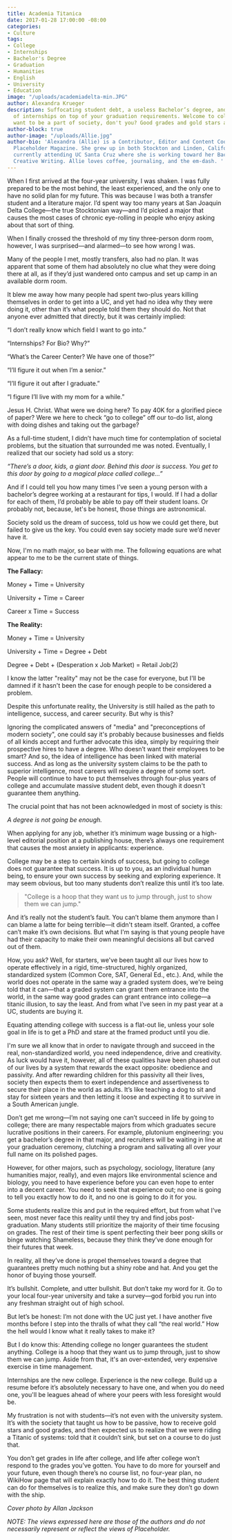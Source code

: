 ```yaml
---
title: Academia Titanica
date: 2017-01-28 17:00:00 -08:00
categories:
- Culture
tags:
- College
- Internships
- Bachelor's Degree
- Graduation
- Humanities
- English
- University
- Education
image: "/uploads/academiadelta-min.JPG"
author: Alexandra Krueger
description: Suffocating student debt, a useless Bachelor’s degree, and the necessity
  of internships on top of your graduation requirements. Welcome to college. You do
  want to be a part of society, don't you? Good grades and gold stars are a must.
author-block: true
author-image: "/uploads/Allie.jpg"
author-bio: 'Alexandra (Allie) is a Contributor, Editor and Content Coordinator for
  Placeholder Magazine. She grew up in both Stockton and Linden, California, and is
  currently attending UC Santa Cruz where she is working toward her Bachelor''s in
  Creative Writing. Allie loves coffee, journaling, and the em-dash. '
---
```


When I first arrived at the four-year university, I was shaken. I was fully prepared to be the most behind, the least experienced, and the only one to have no solid plan for my future. This was because I was both a transfer student and a literature major. I’d spent way too many years at San Joaquin Delta College—the true Stocktonian way—and I’d picked a major that causes the most cases of chronic eye-rolling in people who enjoy asking about that sort of thing.

When I finally crossed the threshold of my tiny three-person dorm room, however, I was surprised—and alarmed—to see how wrong I was.

Many of the people I met, mostly transfers, also had no plan. It was apparent that some of them had absolutely no clue what they were doing there at all, as if they’d just wandered onto campus and set up camp in an available dorm room.

It blew me away how many people had spent two-plus years killing themselves in order to get into a UC, and yet had no idea why they were doing it, other than it’s what people told them they should do. Not that anyone ever admitted that directly, but it was certainly implied:

“I don’t really know which field I want to go into.”

“Internships? For Bio? Why?”

“What’s the Career Center? We have one of those?”

“I’ll figure it out when I’m a senior.”

“I’ll figure it out after I graduate.”

“I figure I’ll live with my mom for a while.”

Jesus H. Christ. What were we doing here? To pay 40K for a glorified piece of paper? Were we here to check “go to college” off our to-do list, along with doing dishes and taking out the garbage?

As a full-time student, I didn’t have much time for contemplation of societal problems, but the situation that surrounded me was noted. Eventually, I realized that our society had sold us a story:

*“There’s a door, kids, a giant door. Behind this door is success. You get to this door by going to a magical place called college…”*

And if I could tell you how many times I’ve seen a young person with a bachelor’s  degree working at a restaurant for tips, I would. If I had a dollar for each of them, I’d probably be able to pay off their student loans. Or probably not, because, let's be honest, those things are astronomical.

Society sold us the dream of success, told us how we could get there, but failed to give us the key. You could even say society made sure we’d never have it.

Now, I'm no math major, so bear with me. The following equations are what appear to me to be the current state of things.

**The Fallacy:**

Money \+ Time = University

University \+ Time = Career

Career x Time = Success

**The Reality:**

Money + Time = University

University + Time = Degree + Debt

Degree + Debt + (Desperation x Job Market) = Retail Job(2)

I know the latter "reality" may not be the case for everyone, but I'll be damned if it hasn't been the case for enough people to be considered a problem.

Despite this unfortunate reality, the University is still hailed as the path to intelligence, success, and career security. But why is this?

Ignoring the complicated answers of "media" and "preconceptions of modern society", one could say it's probably because businesses and fields of all kinds accept and further advocate this idea, simply by requiring their prospective hires to have a degree. Who doesn’t want their employees to be smart? And so, the idea of intelligence has been linked with material success. And as long as the university system claims to be the path to superior intelligence, most careers will require a degree of some sort. People will continue to have to put themselves through four-plus years of college and accumulate massive student debt, even though it doesn't guarantee them anything.

The crucial point that has not been acknowledged in most of society is this:

*A degree is not going be enough.*

When applying for any job, whether it’s minimum wage bussing or a high-level editorial position at a publishing house, there’s always one requirement that causes the most anxiety in applicants: experience.

College may be a step to certain kinds of success, but going to college does not guarantee that success. It is up to you, as an individual human being, to ensure your own success by seeking and exploring experience. It may seem obvious, but too many students don’t realize this until it’s too late.

>"College is a hoop that they want us to jump through, just to show them we can jump."

And it’s really not the student’s fault. You can’t blame them anymore than I can blame a latte for being terrible—it didn't steam itself. Granted, a coffee can’t make it’s own decisions. But what I'm saying is that young people have had their capacity to make their own meaningful decisions all but carved out of them.

How, you ask? Well, for starters, we've been taught all our lives how to operate effectively in a rigid, time-structured, highly organized, standardized system (Common Core, SAT, General Ed., etc.). And, while the world does not operate in the same way a graded system does, we're being told that it can—that a graded system can grant them entrance into the world, in the same way good grades can grant entrance into college—a titanic illusion, to say the least. And from what I’ve seen in my past year at a UC, students are buying it.

Equating attending college with success is a flat-out lie, unless your sole goal in life is to get a PhD and stare at the framed product until you die.

I'm sure we all know that in order to navigate through and succeed in the real, non-standardized world, you need independence, drive and creativity. As luck would have it, however, all of these qualities have been phased out of our lives by a system that rewards the exact opposite: obedience and passivity. And after rewarding children for this passivity all their lives, society then expects them to exert independence and assertiveness to secure their place in the world as adults. It’s like teaching a dog to sit and stay for sixteen years and then letting it loose and expecting it to survive in a South American jungle.

Don’t get me wrong—I’m not saying one can’t succeed in life by going to college; there are many respectable majors from which graduates secure lucrative positions in their careers. For example, plutonium engineering: you get a bachelor’s degree in that major, and recruiters will be waiting in line at your graduation ceremony, clutching a program and salivating all over your full name on its polished pages.

However, for other majors, such as psychology, sociology, literature (any humanities major, really), and even majors like environmental science and biology, you need to have experience before you can even hope to enter into a decent career. You need to seek that experience out; no one is going to tell you exactly how to do it, and no one is going to do it for you.

Some students realize this and put in the required effort, but from what I’ve seen, most never face this reality until they try and find jobs post-graduation. Many students still prioritize the majority of their time focusing on grades. The rest of their time is spent perfecting their beer pong skills or binge watching Shameless, because they think they’ve done enough for their futures that week.

In reality, all they’ve done is propel themselves toward a degree that guarantees pretty much nothing but a shiny robe and hat. And you get the honor of buying those yourself.

It’s bullshit. Complete, and utter bullshit. But don’t take my word for it. Go to your local four-year university and take a survey—god forbid you run into any freshman straight out of high school. 

But let’s be honest: I’m not done with the UC just yet. I have another five months before I step into the thralls of what they call “the real world.” How the hell would I know what it really takes to make it?

But I do know this: Attending college no longer guarantees the student anything. College is a hoop that they want us to jump through, just to show them we can jump. Aside from that, it's an over-extended, very expensive exercise in time management. 

Internships are the new college. Experience is the new college. Build up a resume before it’s absolutely necessary to have one, and when you do need one, you'll be leagues ahead of where your peers with less foresight would be.

My frustration is not with students—it’s not even with the university system. It’s with the society that taught us how to be passive, how to receive gold stars and good grades, and then expected us to realize that we were riding a Titanic of systems: told that it couldn’t sink, but set on a course to do just that.

You don’t get grades in life after college, and life after college won’t respond to the grades you’ve gotten. You have to do more for yourself and your future, even though there’s no course list, no four-year plan, no WikiHow page that will explain exactly how to do it. The best thing student can do for themselves is to realize this, and make sure they don’t go down with the ship.

*Cover photo by Allan Jackson*

*NOTE: The views expressed here are those of the authors and do not necessarily represent or reflect the views of Placeholder.*